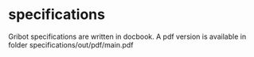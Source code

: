 # specifications
Gribot specifications are written in docbook. A pdf version is available in folder specifications/out/pdf/main.pdf
